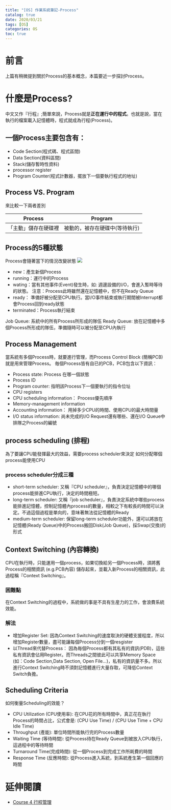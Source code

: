 ```yaml
---
title: "[OS] 作業系統筆記-Process"
catalog: true
date: 2020/03/21
tags: [OS] 
categories: OS
toc: true
---
```

<!--toc-->
# 前言
上篇有稍微提到關於Process的基本概念，本篇要近一步探討Process。
<!--more-->
# 什麼是Process?

中文又作『行程』;簡單來說，Process就是**正在運行中的程式**。也就是說，當在執行的檔案載入記憶體時，程式就成為行程(Process)。

## 一個Process主要包含有：
* Code Section(程式碼、程式區間)
* Data Section(資料區間)
* Stack(儲存暫時性資料)
* processor register
* Program Counter(程式計數器，擺放下一個要執行程式的地址)

## Process VS. Program
來比較一下兩者差別

| Process  | Program |
| -------- | -------- |
| 「主動」儲存在硬碟裡 | 被動的，被存在硬碟中(等待執行) |

## Process的5種狀態
Process會隨著當下的情況改變狀態
![](https://i.imgur.com/EdtfMcT.png)
- new：產生新個Process
- running：運行中的Process
- wating：當有其他事件(Event)發生時，如: 週邊設備的I/O，會進入暫時等待的狀態。 注意：Process此時雖然還在記憶體中，但不在Ready Queue
- ready： 準備好被分配至CPU執行。當I/O事件結束或執行期間被Interrupt都會Process回到ready狀態
- terminated：Process執行結束


Job Queue: 系統中的所有Process所形成的隊伍
Ready Queue: 放在記憶體中多個Process所形成的隊伍，準備隨時可以被分配至CPU內執行

## Process Management
當系統有多個Process時，就要進行管理，而Process Control Block (簡稱PCB)就是用來管理Process。
毎個Process皆有自已的PCB，PCB包含以下資訊：
- Process state:  Process 在哪一個狀態
- Process ID
- Program counter: 指明該Process下一個要執行的指令位址
- CPU registers
- CPU scheduling information：  Process優先順序
- Memory-management information
- Accounting information： 用掉多少CPU的時間、使用CPU的最大時間量
- I/O status information: 尚未完成的I/O Request還有哪些、還在I/O Queue中排隊之Process的編號

## process scheduling (排程)
為了要讓CPU能發揮最大的效益，需要process scheduler來決定  如何分配哪個process能使用CPU
### process scheduler分成三種
- short-term scheduler: 又稱『CPU scheduler』，負責決定記憶體中的哪個process能排進CPU執行，決定的時間極短。
- long-term scheduler:  又稱『job scheduler』，負責決定系統中哪些process能排進記憶體，控制記憶體內process的數量，相較之下有較長的時間可以決定。不過這個過程是單向的，意味著無法從記憶體的Ready
- medium-term scheduler: 保留long-term scheduler功能外，還可以將放在記憶體(Ready Queue)中的Process搬回Disk(Job Queue)，採Swap(交換)的形式

## Context Switching (內容轉換)
CPU在執行時，只能運用一個process，如果切換給另一個Process時，須將舊Process的相關資訊 (e.g.PCB內容) 儲存起來，並載入新Process的相關資訊，此過程稱『Context Switching』。
### 困難點
在Context Switching的過程中，系統做的事是不具有生産力的工作，會浪費系統效能。
### 解法
- 增加Register Set: 因為Context Switching的速度取決的硬體支援程度，所以增加Register數量，盡可能讓每個Process分到一個resgister
- 以Thread來代替Process： 因為毎個Process都有其私有的資訊(PDB)，這些私有資訊會佔用Register。而Threads之間彼此可以共享Memory Space (如：Code Section,Data Section, Open File…)，私有的資訊量不多。所以進行Context Switching時不須對記憶體進行大量存取，可降低Context Switch負擔。

## Scheduling Criteria 
如何衡量Scheduling的效能？
- CPU Utilization (CPU使用率): 在CPU花的所有時間中，真正花在執行Process的時間占比，公式會是: (CPU Use Time) / (CPU Use Time + CPU Idle Time)
- Throughput (產能): 單位時間所能執行完的Process數量
- Waiting Time (等待時間): 從Process待在Ready Queue到被放入CPU執行，這過程中的等待時間
- Turnaround Time(完成時間): 從一個Process到完成工作所耗費的時間 
- Response Time (反應時間): 從Process進入系統，到系統產生第一個回應的時間

# 延伸閱讀
* [Course 4  行程管理](http://debussy.im.nuu.edu.tw/sjchen/OS/97Spring/Ch_4.pdf)
